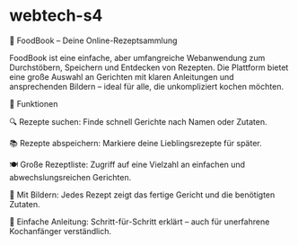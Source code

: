 # webtech-s4


🍳 FoodBook – Deine Online-Rezeptsammlung

FoodBook ist eine einfache, aber umfangreiche Webanwendung zum Durchstöbern, Speichern und Entdecken von Rezepten.
Die Plattform bietet eine große Auswahl an Gerichten mit klaren Anleitungen und ansprechenden Bildern – ideal für alle, die unkompliziert kochen möchten.


🔧 Funktionen

🔍 Rezepte suchen: Finde schnell Gerichte nach Namen oder Zutaten.

📚 Rezepte abspeichern: Markiere deine Lieblingsrezepte für später.

🍽️ Große Rezeptliste: Zugriff auf eine Vielzahl an einfachen und abwechslungsreichen Gerichten.

🥕 Mit Bildern: Jedes Rezept zeigt das fertige Gericht und die benötigten Zutaten.

📖 Einfache Anleitung: Schritt-für-Schritt erklärt – auch für unerfahrene Kochanfänger verständlich.